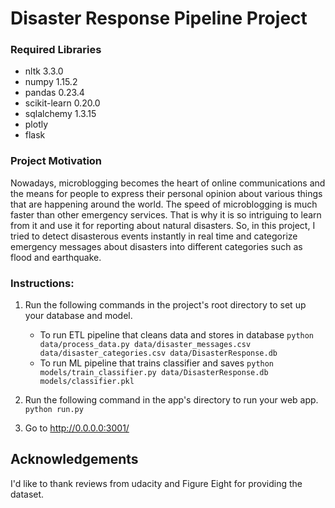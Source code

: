 # Disaster Response Pipeline Project

### Required Libraries

- nltk 3.3.0
- numpy 1.15.2
- pandas 0.23.4
- scikit-learn 0.20.0
- sqlalchemy 1.3.15
- plotly
- flask

### Project Motivation
Nowadays, microblogging becomes the heart of online communications and the means for people to express their personal opinion about various things that are happening around the world. The speed of microblogging is much faster than other emergency services. That is why it is so intriguing to learn from it and use it for reporting about natural disasters. So, in this project, I tried to detect disasterous events instantly in real time and categorize emergency messages about disasters into different categories such as flood and earthquake.

### Instructions:
1. Run the following commands in the project's root directory to set up your database and model.

    - To run ETL pipeline that cleans data and stores in database
        `python data/process_data.py data/disaster_messages.csv data/disaster_categories.csv data/DisasterResponse.db`
    - To run ML pipeline that trains classifier and saves
        `python models/train_classifier.py data/DisasterResponse.db models/classifier.pkl`

2. Run the following command in the app's directory to run your web app.
    `python run.py`

3. Go to http://0.0.0.0:3001/

## Acknowledgements
I'd like to thank reviews from udacity and Figure Eight for providing the dataset.
